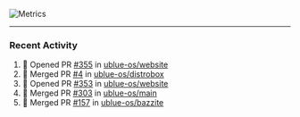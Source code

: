 ![Metrics](https://metrics.lecoq.io/KyleGospo?template=classic&base=header%2C%20activity%2C%20community%2C%20repositories%2C%20metadata&base.indepth=false&base.hireable=false&base.skip=false&config.timezone=America%2FLos_Angeles)

---
### Recent Activity
<!--START_SECTION:activity-->
1. 💪 Opened PR [#355](https://github.com/ublue-os/website/pull/355) in [ublue-os/website](https://github.com/ublue-os/website)
2. 🎉 Merged PR [#4](https://github.com/ublue-os/distrobox/pull/4) in [ublue-os/distrobox](https://github.com/ublue-os/distrobox)
3. 💪 Opened PR [#353](https://github.com/ublue-os/website/pull/353) in [ublue-os/website](https://github.com/ublue-os/website)
4. 🎉 Merged PR [#303](https://github.com/ublue-os/main/pull/303) in [ublue-os/main](https://github.com/ublue-os/main)
5. 🎉 Merged PR [#157](https://github.com/ublue-os/bazzite/pull/157) in [ublue-os/bazzite](https://github.com/ublue-os/bazzite)
<!--END_SECTION:activity-->
